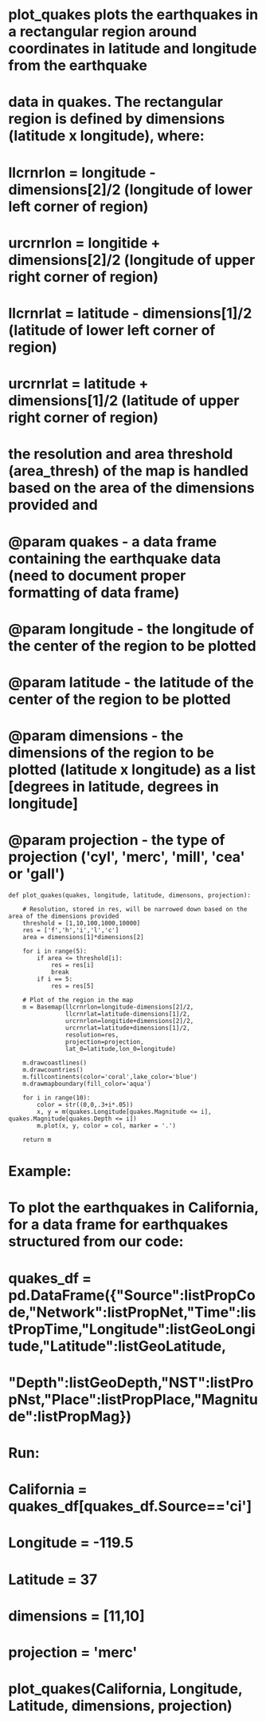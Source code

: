 # plot_quakes plots the earthquakes in a rectangular region around coordinates in latitude and longitude from the earthquake 
# data in quakes. The rectangular region is defined by dimensions (latitude x longitude), where:
#       llcrnrlon = longitude - dimensions[2]/2 (longitude of lower left corner of region)
#       urcrnrlon = longitide + dimensions[2]/2 (longitude of upper right corner of region)
#       llcrnrlat = latitude - dimensions[1]/2 (latitude of lower left corner of region)
#       urcrnrlat = latitude + dimensions[1]/2 (latitude of upper right corner of region)
# the resolution and area threshold (area_thresh) of the map is handled based on the area of the dimensions provided and
#
# @param quakes - a data frame containing the earthquake data (need to document proper formatting of data frame)
# @param longitude - the longitude of the center of the region to be plotted
# @param latitude - the latitude of the center of the region to be plotted
# @param dimensions - the dimensions of the region to be plotted (latitude x longitude) as a list [degrees in latitude, degrees in longitude]
# @param projection - the type of projection ('cyl', 'merc', 'mill', 'cea' or 'gall')

```
def plot_quakes(quakes, longitude, latitude, dimensons, projection):
    
    # Resolution, stored in res, will be narrowed down based on the area of the dimensions provided
    threshold = [1,10,100,1000,10000]
    res = ['f','h','i','l','c']
    area = dimensions[1]*dimensions[2]
    
    for i in range(5):
        if area <= threshold[i]:
            res = res[i]
            break
        if i == 5:
            res = res[5]

    # Plot of the region in the map 
    m = Basemap(llcrnrlon=longitude-dimensions[2]/2,
                llcrnrlat=latitude-dimensions[1]/2,
                urcrnrlon=longitide+dimensions[2]/2,
                urcrnrlat=latitude+dimensions[1]/2,
                resolution=res,
                projection=projection,
                lat_0=latitude,lon_0=longitude)
				
    m.drawcoastlines()
    m.drawcountries()
    m.fillcontinents(color='coral',lake_color='blue')
    m.drawmapboundary(fill_color='aqua')
	
    for i in range(10):
        color = str((0,0,.3+i*.05))
        x, y = m(quakes.Longitude[quakes.Magnitude <= i], quakes.Magnitude[quakes.Depth <= i])	
        m.plot(x, y, color = col, marker = '.')
	
    return m
```    
    
# Example:
# To plot the earthquakes in California, for a data frame for earthquakes structured from our code:
#	quakes_df = pd.DataFrame({"Source":listPropCode,"Network":listPropNet,"Time":listPropTime,"Longitude":listGeoLongitude,"Latitude":listGeoLatitude,
#	"Depth":listGeoDepth,"NST":listPropNst,"Place":listPropPlace,"Magnitude":listPropMag})
# Run:
# California = quakes_df[quakes_df.Source=='ci']
# Longitude = -119.5
# Latitude = 37
# dimensions = [11,10]
# projection = 'merc'
# 
# plot_quakes(California, Longitude, Latitude, dimensions, projection)
